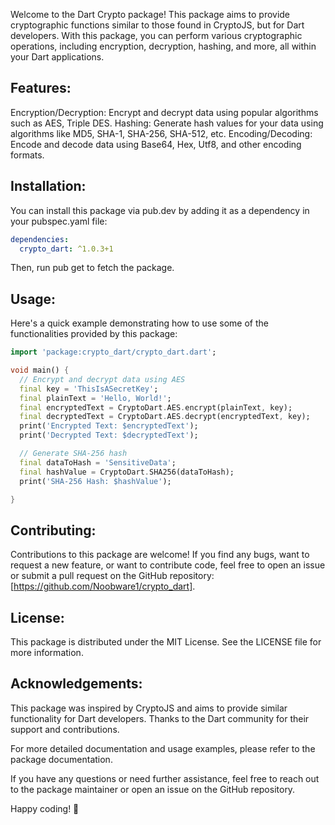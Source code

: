 Welcome to the Dart Crypto package! This package aims to provide cryptographic functions similar to those found in CryptoJS, but for Dart developers. With this package, you can perform various cryptographic operations, including encryption, decryption, hashing, and more, all within your Dart applications.

## Features:
Encryption/Decryption: Encrypt and decrypt data using popular algorithms such as AES, Triple DES.
Hashing: Generate hash values for your data using algorithms like MD5, SHA-1, SHA-256, SHA-512, etc.
Encoding/Decoding: Encode and decode data using Base64, Hex, Utf8, and other encoding formats.

## Installation:
You can install this package via pub.dev by adding it as a dependency in your pubspec.yaml file:

```yaml
dependencies:
  crypto_dart: ^1.0.3+1
```
Then, run pub get to fetch the package.

## Usage:
Here's a quick example demonstrating how to use some of the functionalities provided by this package:

```dart
import 'package:crypto_dart/crypto_dart.dart';

void main() {
  // Encrypt and decrypt data using AES
  final key = 'ThisIsASecretKey';
  final plainText = 'Hello, World!';
  final encryptedText = CryptoDart.AES.encrypt(plainText, key);
  final decryptedText = CryptoDart.AES.decrypt(encryptedText, key);
  print('Encrypted Text: $encryptedText');
  print('Decrypted Text: $decryptedText');

  // Generate SHA-256 hash
  final dataToHash = 'SensitiveData';
  final hashValue = CryptoDart.SHA256(dataToHash);
  print('SHA-256 Hash: $hashValue');

}
```
## Contributing:
Contributions to this package are welcome! If you find any bugs, want to request a new feature, or want to contribute code, feel free to open an issue or submit a pull request on the GitHub repository: [https://github.com/Noobware1/crypto_dart].

## License:
This package is distributed under the MIT License. See the LICENSE file for more information.

## Acknowledgements:
This package was inspired by CryptoJS and aims to provide similar functionality for Dart developers. Thanks to the Dart community for their support and contributions.

For more detailed documentation and usage examples, please refer to the package documentation.

If you have any questions or need further assistance, feel free to reach out to the package maintainer or open an issue on the GitHub repository.

Happy coding! 🚀